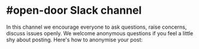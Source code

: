 # #open-door Slack channel

In this channel we encourage everyone to ask questions, raise concerns, discuss issues openly. We welcome anonymous questions if you feel a little shy about posting. Here's how to anonymise your post:

<figure><img src="../../.gitbook/assets/#open-door channel.png" alt=""><figcaption></figcaption></figure>

